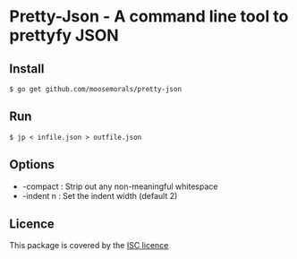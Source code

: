 # Pretty-Json - A command line tool to prettyfy JSON

## Install

    $ go get github.com/moosemorals/pretty-json

## Run

    $ jp < infile.json > outfile.json

## Options

  *  -compact : Strip out any non-meaningful whitespace
  *  -indent n : Set the indent width (default 2)

## Licence

This package is covered by the [ISC licence](LICENCE)
